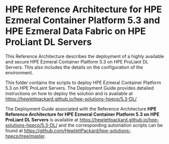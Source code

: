 # HPE Reference Architecture for HPE Ezmeral Container Platform 5.3 and HPE Ezmeral Data Fabric on HPE ProLiant DL Servers
 
This Reference Architecture describes the deployment of a highly available and secure HPE Ezmeral Container Platform 5.3 on HPE ProLiant DL Servers. This also includes the details on the configuration of the environment.

This folder contains the scripts to deploy HPE Ezmeral Container Platform 5.3 on HPE ProLaint Servers. The Deployment Guide provides detailed instructions on how to deploy the solution and is available at https://hewlettpackard.github.io/hpe-solutions-hpecp/5.3-DL/

The Deployment Guide associated with the Reference Architecture **HPE Reference Architecture for HPE Ezmeral Container Platform 5.3 on HPE ProLiant DL Servers** is available at https://hewlettpackard.github.io/hpe-solutions-hpecp/5.3-DL/ and the corresponding automation scripts can be found at https://github.com/HewlettPackard/hpe-solutions-hpecp/tree/master.
